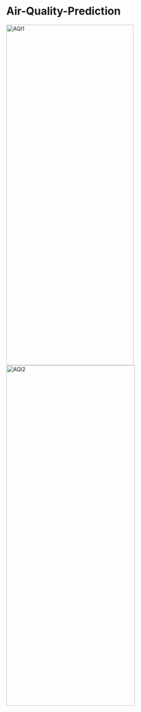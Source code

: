 # Air-Quality-Prediction
<img width="336" height=900 alt="AQI1" src="https://github.com/githubpusp/Air-Quality-Prediction/assets/126225745/aba3e1e4-3d49-4c51-96b5-ba26f23bf4f6">
<img width="340" height=900 alt="AQI2" src="https://github.com/githubpusp/Air-Quality-Prediction/assets/126225745/8679293b-c673-4dc1-bb3f-4ee958109d19">
